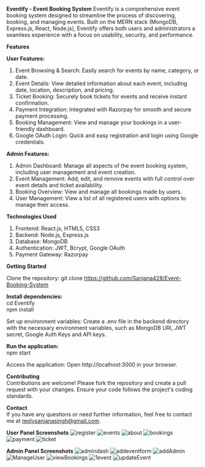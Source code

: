 **Eventify - Event Booking System**
Eventify is a comprehensive event booking system designed to streamline the process of discovering, booking, and managing events.
Built on the MERN stack (MongoDB, Express.js, React, Node.js), Eventify offers both users and administrators a seamless experience with a focus on usability, security, and performance.

**Features**

**User Features:**
1. Event Browsing & Search: Easily search for events by name, category, or date.
2. Event Details: View detailed information about each event, including date, location, description, and pricing.
3. Ticket Booking: Securely book tickets for events and receive instant confirmation.
4. Payment Integration: Integrated with Razorpay for smooth and secure payment processing.
5. Booking Management: View and manage your bookings in a user-friendly dashboard.
6. Google OAuth Login: Quick and easy registration and login using Google credentials.
   
**Admin Features:**
1. Admin Dashboard: Manage all aspects of the event booking system, including user management and event creation.
2. Event Management: Add, edit, and remove events with full control over event details and ticket availability.
3. Booking Overview: View and manage all bookings made by users.
4. User Management: View a list of all registered users with options to manage their access.

**Technologies Used**

1. Frontend: React.js, HTML5, CSS3
2. Backend: Node.js, Express.js
3. Database: MongoDB
4. Authentication: JWT, Bcrypt, Google OAuth
5. Payment Gateway: Razorpay

**Getting Started**

Clone the repository:
git clone https://github.com/Sanjana428/Event-Booking-System
 
**Install dependencies:**<br>
cd Eventify<br>
npm install

Set up environment variables: Create a .env file in the backend directory with the necessary environment variables, such as MongoDB URI, JWT secret, Google Auth Keys and API keys.

**Run the application:**<br>
npm start
  
Access the application: Open http://localhost:3000 in your browser.

**Contributing**<br>
Contributions are welcome! Please fork the repository and create a pull request with your changes. Ensure your code follows the project's coding standards.

**Contact**<br>
If you have any questions or need further information, feel free to contact me at replysanjanasingh@gmail.com.


**User Panel Screenshots**
![register](https://github.com/user-attachments/assets/94067027-7582-4e70-aec1-5f5741be07fc)
![events](https://github.com/user-attachments/assets/9b7406bd-0f1b-4e95-bac8-a477474fd2e6)
![about](https://github.com/user-attachments/assets/4fe2240d-895f-41b0-a49e-65b2e686e497)
![bookings](https://github.com/user-attachments/assets/d9d13f37-31aa-40e0-9dde-8e12e0c56c4d)
![payment](https://github.com/user-attachments/assets/97cff863-f195-4332-9bb0-71318c344b66)
![ticket](https://github.com/user-attachments/assets/57ff8c26-cd72-42fd-831b-fa33b6e44de8)

**Admin Panel Screenshots**
![admindash](https://github.com/user-attachments/assets/87f8584e-d187-417f-9576-e98f03ee9f37)
![addeventform](https://github.com/user-attachments/assets/5526002f-c161-48e9-a131-8a102909bd69)
![addAdmin](https://github.com/user-attachments/assets/c496a89d-cbe7-411d-b456-bf3988db2c86)
![ManageUser](https://github.com/user-attachments/assets/a0cd9913-9114-4fff-ab7a-8effae8ea245)
![viewBookings](https://github.com/user-attachments/assets/dcfc6d6c-ca61-465a-a796-75357f2892b9)
![1event](https://github.com/user-attachments/assets/e2d4adcc-1584-4b40-a483-aefbc724fcdd)
![updateEvent](https://github.com/user-attachments/assets/c54abd57-49f7-49b1-9d1c-62747e639288)






